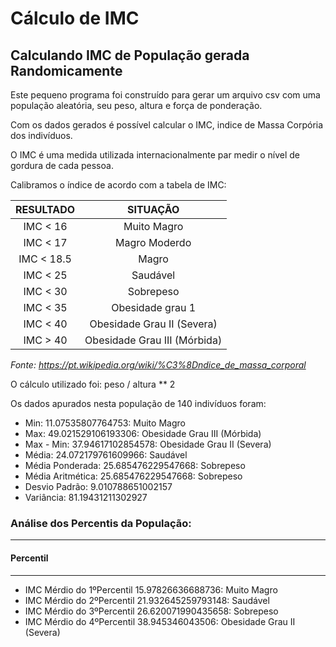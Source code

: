 # Cálculo de IMC

## Calculando IMC de População gerada Randomicamente

Este pequeno programa foi construído para gerar um arquivo csv com uma população aleatória, seu peso, altura e força de ponderação.

Com os dados gerados é possível calcular o IMC, indice de Massa Corpória dos indivíduos.

O IMC é uma medida utilizada internacionalmente par medir o nível de gordura de cada pessoa.  

Calibramos o índice de acordo com a tabela de IMC:  

  
  |RESULTADO|           SITUAÇÃO         |
  |:---------:|:----------------------------:|
  |IMC < 16 | Muito Magro                |
  |IMC < 17 |Magro Moderdo               |
  |IMC < 18.5| Magro                 
  |IMC < 25| Saudável
  |IMC < 30| Sobrepeso
  |IMC < 35| Obesidade grau 1
  |IMC < 40| Obesidade Grau II (Severa)
  |IMC > 40| Obesidade Grau III (Mórbida)
  
*Fonte: https://pt.wikipedia.org/wiki/%C3%8Dndice_de_massa_corporal*

O cálculo utilizado foi: peso / altura ** 2

Os dados apurados nesta população de 140 indivíduos foram:

- Min:  11.07535807764753: Muito Magro
- Max:  49.021529106193306: Obesidade Grau III (Mórbida)
- Max - Min:  37.94617102854578: Obesidade Grau II (Severa)
- Média:  24.072179761609966: Saudável
- Média Ponderada:  25.685476229547668: Sobrepeso
- Média Aritmética:  25.685476229547668: Sobrepeso
- Desvio Padrão:  9.010788651002157
- Variância:  81.19431211302927

### Análise dos Percentis da População:
---
#### Percentil
---
* IMC Mérdio do 1ºPercentil 15.97826636688736: Muito Magro
* IMC Mérdio do 2ºPercentil 21.932645259793148: Saudável
* IMC Mérdio do 3ºPercentil 26.620071990435658: Sobrepeso
* IMC Mérdio do 4ºPercentil 38.945346043506: Obesidade Grau II (Severa)

